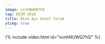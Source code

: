 ```yaml
---
image: ncnhNUWQ7hQ
tag: EKİM 2018
title: Ekim Ayı Genel Yorum
ytimg: true
---
```


{% include video.html id="ncnhNUWQ7hQ" %}
